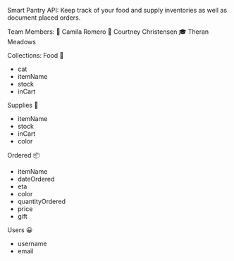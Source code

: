 Smart Pantry API:
Keep track of your food and supply inventories as well as document placed orders. 

Team Members:
🚂 Camila Romero
🌊 Courtney Christensen
🎓 Theran Meadows

Collections:
Food 🥥
- cat
- itemName
- stock
- inCart

Supplies 📌
- itemName
- stock
- inCart
- color

Ordered 📦
- itemName
- dateOrdered
- eta
- color
- quantityOrdered
- price
- gift

Users 😀
- username
- email
